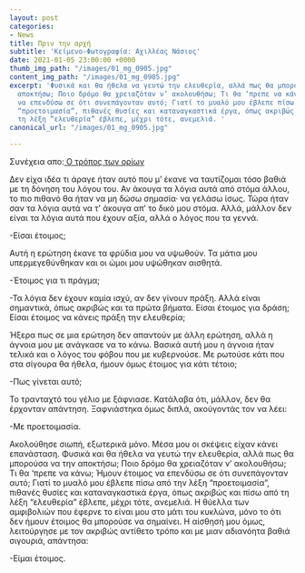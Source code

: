 ```yaml
---
layout: post
categories:
- News
title: Πριν την αρχή
subtitle: 'Κείμενο-Φωτογραφία: Αχιλλέας Νάσιος'
date: 2021-01-05 23:00:00 +0000
thumb_img_path: "/images/01_mg_0905.jpg"
content_img_path: "/images/01_mg_0905.jpg"
excerpt: 'Φυσικά και θα ήθελα να γευτώ την ελευθερία, αλλά πως θα μπορούσα να την
  αποκτήσω; Ποιο δρόμο θα χρειαζόταν ν’ ακολουθήσω; Τι θα ‘πρεπε να κάνω; Ήμουν έτοιμος
  να επενδύσω σε ότι συνεπάγονταν αυτό; Γιατί το μυαλό μου έβλεπε πίσω από την λέξη
  “προετοιμασία”, πιθανές θυσίες και καταναγκαστικά έργα, όπως ακριβώς και πίσω από
  τη λέξη “ελευθερία” έβλεπε, μέχρι τότε, ανεμελιά. '
canonical_url: "/images/01_mg_0905.jpg"

---
```

Συνέχεια απο:<a href="https://hocusphotus.com/posts/anodus-41/" target="blank"> Ο τρόπος των ορίων</a>



Δεν είχα ιδέα τι άραγε ήταν αυτό που μ’ έκανε να ταυτίζομαι τόσο βαθιά με τη δόνηση του λόγου του. Αν άκουγα τα λόγια αυτά από στόμα άλλου, το πιο πιθανό θα ήταν να μη δώσω σημασία· να γελάσω ίσως. Τώρα ήταν σαν τα λόγια αυτά να τ’ άκουγα απ’ το δικό μου στόμα. Αλλά, μάλλον δεν είναι τα λόγια αυτά που έχουν αξία, αλλά ο λόγος που τα γεννά.

\-Είσαι έτοιμος;

Αυτή η ερώτηση έκανε τα φρύδια μου να υψωθούν. Τα μάτια μου υπερμεγεθύνθηκαν και οι ώμοι μου υψώθηκαν αισθητά.

\-Έτοιμος για τι πράγμα;

\-Τα λόγια δεν έχουν καμία ισχύ, αν δεν γίνουν πράξη. Αλλά είναι σημαντικά, όπως ακριβώς και τα πρώτα βήματα. Είσαι έτοιμος για δράση; Είσαι έτοιμος να κάνεις πράξη την ελευθερία;

Ήξερα πως σε μια ερώτηση δεν απαντούν με άλλη ερώτηση, αλλά η άγνοια μου με ανάγκασε να το κάνω. Βασικά αυτή μου η άγνοια ήταν τελικά και ο λόγος του φόβου που με κυβερνούσε. Με ρωτούσε κάτι που στα σίγουρα θα ήθελα, ήμουν όμως έτοιμος για κάτι τέτοιο;

\-Πως γίνεται αυτό;

Το τρανταχτό του γέλιο με ξάφνιασε. Κατάλαβα ότι, μάλλον, δεν θα έρχονταν απάντηση. Ξαφνιάστηκα όμως διπλά, ακούγοντάς τον να λέει:

\-Με προετοιμασία.

Ακολούθησε σιωπή, εξωτερικά μόνο. Μέσα μου οι σκέψεις είχαν κάνει επανάσταση. Φυσικά και θα ήθελα να γευτώ την ελευθερία, αλλά πως θα μπορούσα να την αποκτήσω; Ποιο δρόμο θα χρειαζόταν ν’ ακολουθήσω; Τι θα ‘πρεπε να κάνω; Ήμουν έτοιμος να επενδύσω σε ότι συνεπάγονταν αυτό; Γιατί το μυαλό μου έβλεπε πίσω από την λέξη “προετοιμασία”, πιθανές θυσίες και καταναγκαστικά έργα, όπως ακριβώς και πίσω από τη λέξη “ελευθερία” έβλεπε, μέχρι τότε, ανεμελιά. Η θύελλα των αμφιβολιών που έφερνε το είναι μου στο μάτι του κυκλώνα, μόνο το ότι δεν ήμουν έτοιμος θα μπορούσε να σημαίνει. Η αίσθησή μου όμως, λειτούργησε με τον ακριβώς αντίθετο τρόπο και με μιαν αδιανόητα βαθιά σιγουριά, απάντησα:

\-Είμαι έτοιμος.